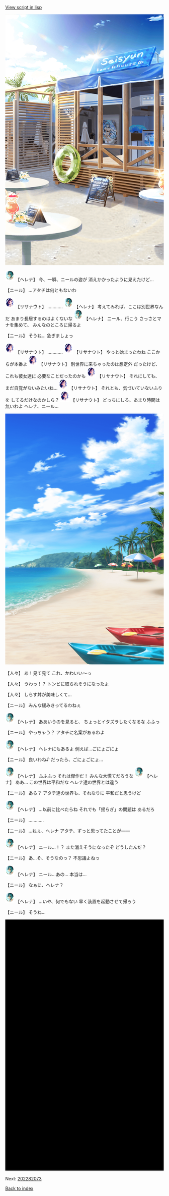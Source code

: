 [View script in lisp](../scripts/202282071.txt)

![seahouse.png](../images/backgrounds/seahouse.png)

<img src="../images/units/6302811.png" alt="6302811.png" height="34"/>
【ヘレナ】
今、一瞬、ニールの姿が
消えかかったように見えたけど…

【ニール】
…アタチは何ともないわ

<img src="../images/units/6203011.png" alt="6203011.png" height="34"/>
【リサナウト】
…………

<img src="../images/units/6302811.png" alt="6302811.png" height="34"/>
【ヘレナ】
考えてみれば、ここは別世界なんだ
あまり長居するのはよくないな

<img src="../images/units/6302811.png" alt="6302811.png" height="34"/>
【ヘレナ】
ニール、行こう
さっさとマナを集めて、
みんなのところに帰るよ

【ニール】
そうね…
急ぎましょっ

<img src="../images/units/6203011.png" alt="6203011.png" height="34"/>
【リサナウト】
…………

<img src="../images/units/6203011.png" alt="6203011.png" height="34"/>
【リサナウト】
やっと始まったわね
ここからが本番よ

<img src="../images/units/6203011.png" alt="6203011.png" height="34"/>
【リサナウト】
別世界に来ちゃったのは想定外
だったけど、これも彼女達に
必要なことだったのかも

<img src="../images/units/6203011.png" alt="6203011.png" height="34"/>
【リサナウト】
それにしても、
まだ自覚がないみたいね…

<img src="../images/units/6203011.png" alt="6203011.png" height="34"/>
【リサナウト】
それとも、気づいていないふりを
してるだけなのかしら？

<img src="../images/units/6203011.png" alt="6203011.png" height="34"/>
【リサナウト】
どっちにしろ、あまり時間は無いわよ
ヘレナ、ニール…

![beach.png](../images/backgrounds/beach.png)

【人々】
あ！見て見て
これ、かわいい～っ

【人々】
うわっ！？
トンビに取られそうになったよ

【人々】
しらす丼が美味しくて…

【ニール】
みんな緩みきってるわねぇ

<img src="../images/units/6302811.png" alt="6302811.png" height="34"/>
【ヘレナ】
ああいうのを見ると、
ちょっとイタズラしたくなるな
ふふっ

【ニール】
やっちゃう？
アタチに名案があるわよ

<img src="../images/units/6302811.png" alt="6302811.png" height="34"/>
【ヘレナ】
ヘレナにもあるよ
例えば…ごにょごにょ

【ニール】
良いわね♪
だったら、ごにょごにょ…

<img src="../images/units/6302811.png" alt="6302811.png" height="34"/>
【ヘレナ】
ふふふっ
それは傑作だ！
みんな大慌てだろうな

<img src="../images/units/6302811.png" alt="6302811.png" height="34"/>
【ヘレナ】
ああ…
この世界は平和だな
ヘレナ達の世界とは違う

【ニール】
あら？
アタチ達の世界も、それなりに
平和だと思うけど

<img src="../images/units/6302811.png" alt="6302811.png" height="34"/>
【ヘレナ】
…以前に比べたらね
それでも「揺らぎ」の問題は
あるだろ

【ニール】
…………

【ニール】
…ねぇ、ヘレナ
アタチ、ずっと思ってたことが――

<img src="../images/units/6302811.png" alt="6302811.png" height="34"/>
【ヘレナ】
ニール…！？
また消えそうになったぞ
どうしたんだ？

【ニール】
あ…そ、そうなのっ？
不思議よねっ

<img src="../images/units/6302811.png" alt="6302811.png" height="34"/>
【ヘレナ】
ニール…あの…
本当は…

【ニール】
なぁに、ヘレナ？

<img src="../images/units/6302811.png" alt="6302811.png" height="34"/>
【ヘレナ】
…いや、何でもない
早く装置を起動させて帰ろう

【ニール】
そうね…

![bg_black.png](../images/backgrounds/bg_black.png)


Next: [202282073](202282073.md)

[Back to index](index.md)
